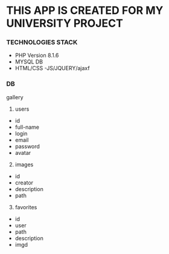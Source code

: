 # THIS APP IS CREATED FOR MY UNIVERSITY PROJECT

### TECHNOLOGIES STACK
 - PHP Version 8.1.6
 - MYSQL DB
 - HTML/CSS
 -JS/JQUERY/ajaxf

### DB
gallery
 1. users
  - id
  - full-name
  - login
  - email
  - password
  - avatar
 2. images
  - id
  - creator 
  - description
  - path
 3. favorites
  - id
  - user
  - path
  - description
  - imgd
